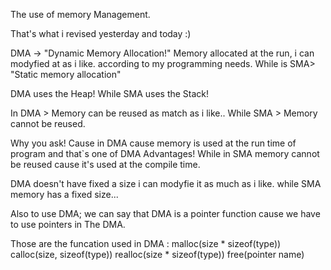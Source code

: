 The use of memory Management.

That's what i revised yesterday and today :)

DMA -> "Dynamic Memory Allocation!" Memory allocated at the run, i can modyfied at as i like.
according to my programming needs.
While is SMA> "Static memory allocation"

DMA uses the Heap!
While SMA uses the Stack!

In DMA > Memory can be reused as match as i like..
While SMA > Memory cannot be reused.

Why you ask!
Cause in DMA cause memory is used at the run time of program
and that`s one of DMA Advantages!
While in SMA memory cannot be reused cause it's used at the compile time.

DMA doesn't have fixed a size i can modyfie it as much as i like.
while SMA memory has a fixed size...

Also to use DMA; we can say that DMA is a pointer function cause
we have to use pointers in The DMA.

Those are the funcation used in DMA :
malloc(size * sizeof(type))
calloc(size, sizeof(type))
realloc(size * sizeof(type))
free(pointer name)



